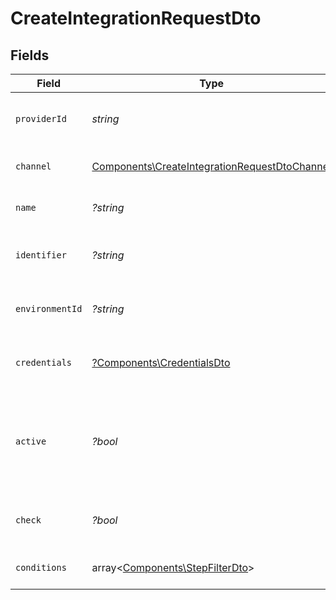 # CreateIntegrationRequestDto


## Fields

| Field                                                                                                          | Type                                                                                                           | Required                                                                                                       | Description                                                                                                    |
| -------------------------------------------------------------------------------------------------------------- | -------------------------------------------------------------------------------------------------------------- | -------------------------------------------------------------------------------------------------------------- | -------------------------------------------------------------------------------------------------------------- |
| `providerId`                                                                                                   | *string*                                                                                                       | :heavy_check_mark:                                                                                             | The provider ID for the integration                                                                            |
| `channel`                                                                                                      | [Components\CreateIntegrationRequestDtoChannel](../../Models/Components/CreateIntegrationRequestDtoChannel.md) | :heavy_check_mark:                                                                                             | The channel type for the integration                                                                           |
| `name`                                                                                                         | *?string*                                                                                                      | :heavy_minus_sign:                                                                                             | The name of the integration                                                                                    |
| `identifier`                                                                                                   | *?string*                                                                                                      | :heavy_minus_sign:                                                                                             | The unique identifier for the integration                                                                      |
| `environmentId`                                                                                                | *?string*                                                                                                      | :heavy_minus_sign:                                                                                             | The ID of the associated environment                                                                           |
| `credentials`                                                                                                  | [?Components\CredentialsDto](../../Models/Components/CredentialsDto.md)                                        | :heavy_minus_sign:                                                                                             | The credentials for the integration                                                                            |
| `active`                                                                                                       | *?bool*                                                                                                        | :heavy_minus_sign:                                                                                             | If the integration is active, the validation on the credentials field will run                                 |
| `check`                                                                                                        | *?bool*                                                                                                        | :heavy_minus_sign:                                                                                             | Flag to check the integration status                                                                           |
| `conditions`                                                                                                   | array<[Components\StepFilterDto](../../Models/Components/StepFilterDto.md)>                                    | :heavy_minus_sign:                                                                                             | Conditions for the integration                                                                                 |